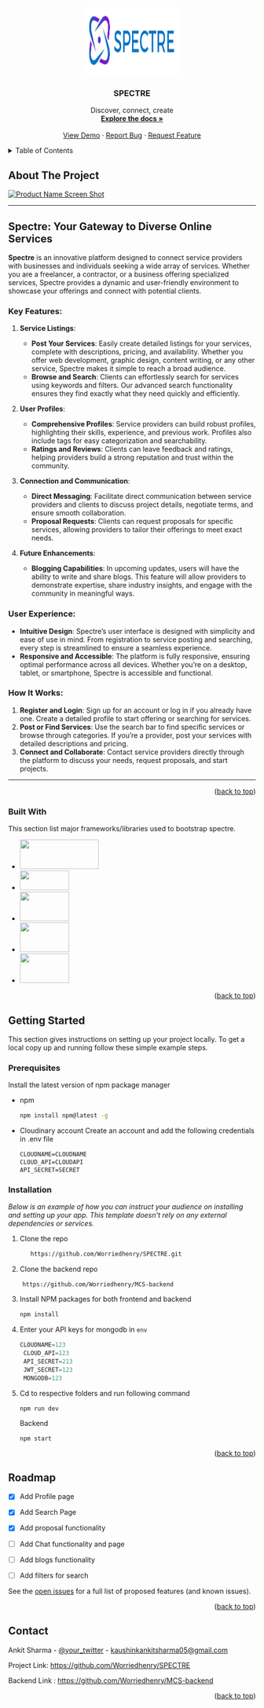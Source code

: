 <!-- Improved compatibility of back to top link: See: https://github.com/othneildrew/Best-README-Template/pull/73 -->
<a name="readme-top"></a>
<!--
*** Thanks for checking out the Best-README-Template. If you have a suggestion
*** that would make this better, please fork the repo and create a pull request
*** or simply open an issue with the tag "enhancement".
*** Don't forget to give the project a star!
*** Thanks again! Now go create something AMAZING! :D
-->



<!-- PROJECT SHIELDS -->
<!--
*** I'm using markdown "reference style" links for readability.
*** Reference links are enclosed in brackets [ ] instead of parentheses ( ).
*** See the bottom of this document for the declaration of the reference variables
*** for contributors-url, forks-url, etc. This is an optional, concise syntax you may use.
*** https://www.markdownguide.org/basic-syntax/#reference-style-links
-->



<!-- PROJECT LOGO -->
<br />
<div align="center">
  <a href="https://github.com/othneildrew/Best-README-Template">
    <img src="public/images/SPECTRE.png" alt="Logo" width="200" height="140">
  </a>

  <h3 align="center">SPECTRE</h3>

  <p align="center">
    Discover, connect, create
    <br />
    <a href="https://github.com/othneildrew/Best-README-Template"><strong>Explore the docs »</strong></a>
    <br />
    <br />
    <a href="https://mcs-hanr.onrender.com">View Demo</a>
    ·
    <a href="https:/github.com/Worriedhenry/SPECTRE/issues/new?labels=bug&template=bug-report---.md">Report Bug</a>
    ·
    <a href="https://github.com/Worriedhenry/SPECTRE/issues/new?labels=enhancement&template=feature-request---.md">Request Feature</a>
  </p>
</div>



<!-- TABLE OF CONTENTS -->
<details>
  <summary>Table of Contents</summary>
  <ol>
    <li>
      <a href="#about-the-project">About The Project</a>
      <ul>
        <li><a href="#built-with">Built With</a></li>
      </ul>
    </li>
    <li>
      <a href="#getting-started">Getting Started</a>
      <ul>
        <li><a href="#prerequisites">Prerequisites</a></li>
        <li><a href="#installation">Installation</a></li>
      </ul>
    </li>
    <li><a href="#usage">Usage</a></li>
    <li><a href="#roadmap">Roadmap</a></li>
    <li><a href="#contributing">Contributing</a></li>
    <li><a href="#license">License</a></li>
    <li><a href="#contact">Contact</a></li>
    <li><a href="#acknowledgments">Acknowledgments</a></li>
  </ol>
</details>



<!-- ABOUT THE PROJECT -->
## About The Project

[![Product Name Screen Shot][product-screenshot]](https://example.com)


---

## Spectre: Your Gateway to Diverse Online Services

**Spectre** is an innovative platform designed to connect service providers with businesses and individuals seeking a wide array of services. Whether you are a freelancer, a contractor, or a business offering specialized services, Spectre provides a dynamic and user-friendly environment to showcase your offerings and connect with potential clients.

### Key Features:

1. **Service Listings**:
   - **Post Your Services**: Easily create detailed listings for your services, complete with descriptions, pricing, and availability. Whether you offer web development, graphic design, content writing, or any other service, Spectre makes it simple to reach a broad audience.
   - **Browse and Search**: Clients can effortlessly search for services using keywords and filters. Our advanced search functionality ensures they find exactly what they need quickly and efficiently.

2. **User Profiles**:
   - **Comprehensive Profiles**: Service providers can build robust profiles, highlighting their skills, experience, and previous work. Profiles also include tags for easy categorization and searchability.
   - **Ratings and Reviews**: Clients can leave feedback and ratings, helping providers build a strong reputation and trust within the community.

3. **Connection and Communication**:
   - **Direct Messaging**: Facilitate direct communication between service providers and clients to discuss project details, negotiate terms, and ensure smooth collaboration.
   - **Proposal Requests**: Clients can request proposals for specific services, allowing providers to tailor their offerings to meet exact needs.

4. **Future Enhancements**:
   - **Blogging Capabilities**: In upcoming updates, users will have the ability to write and share blogs. This feature will allow providers to demonstrate expertise, share industry insights, and engage with the community in meaningful ways.

### User Experience:

- **Intuitive Design**: Spectre’s user interface is designed with simplicity and ease of use in mind. From registration to service posting and searching, every step is streamlined to ensure a seamless experience.
- **Responsive and Accessible**: The platform is fully responsive, ensuring optimal performance across all devices. Whether you’re on a desktop, tablet, or smartphone, Spectre is accessible and functional.

### How It Works:

1. **Register and Login**: Sign up for an account or log in if you already have one. Create a detailed profile to start offering or searching for services.
2. **Post or Find Services**: Use the search bar to find specific services or browse through categories. If you’re a provider, post your services with detailed descriptions and pricing.
3. **Connect and Collaborate**: Contact service providers directly through the platform to discuss your needs, request proposals, and start projects.

---


<p align="right">(<a href="#readme-top">back to top</a>)</p>



### Built With

This section list major frameworks/libraries used to bootstrap spectre.

* <img width="160" height="60" src="https://encrypted-tbn0.gstatic.com/images?q=tbn:ANd9GcQp3dj1FJtFMsjy3EJD2C7-YbshfobIo1pcxTpzXQVEGA&s"  />
* <img width="100" height="40" src="https://encrypted-tbn0.gstatic.com/images?q=tbn:ANd9GcRltTA4JDfYMru1oWKLHuhTez-syAOT1UoqG55RkEcW&shttps://encrypted-tbn0.gstatic.com/images?q=tbn:ANd9GcRltTA4JDfYMru1oWKLHuhTez-syAOT1UoqG55RkEcW&s"  />
* <img width="100" height="60" src="https://logowik.com/content/uploads/images/tailwind-css7675.logowik.com.webp"  />

* <img width="100" height="60" src="https://logowik.com/content/uploads/images/nodejs.jpg"  />
* <img width="100" height="60" src="https://miro.medium.com/v2/resize:fit:1400/1*i2fRBk3GsYLeUk_Rh7AzHw.png"  />


<p align="right">(<a href="#readme-top">back to top</a>)</p>



<!-- GETTING STARTED -->
## Getting Started

This section gives instructions on setting up your project locally.
To get a local copy up and running follow these simple example steps.

### Prerequisites

Install the latest version of npm package manager
* npm
  ```sh
  npm install npm@latest -g
  ```
* Cloudinary account
  Create an account and add the following credentials in .env file
  ```
  CLOUDNAME=CLOUDNAME
  CLOUD_API=CLOUDAPI
  API_SECRET=SECRET
  ```     
  

### Installation

_Below is an example of how you can instruct your audience on installing and setting up your app. This template doesn't rely on any external dependencies or services._

1. Clone the repo
   ```sh
      https://github.com/Worriedhenry/SPECTRE.git
   ```
2. Clone the backend repo
  ```
      https://github.com/Worriedhenry/MCS-backend
  ``` 
3. Install NPM packages for both frontend and backend
   ```sh
   npm install
   ```
5. Enter your API keys for mongodb in `env`
   ```js
   CLOUDNAME=123
    CLOUD_API=123
    API_SECRET=213
    JWT_SECRET=123
    MONGODB=123
   ```
6. Cd to respective folders and run following command
    ```Frontend
    npm run dev
    ```
    Backend
   ```
   npm start
   ```        
<p align="right">(<a href="#readme-top">back to top</a>)</p>



<!-- USAGE EXAMPLES -->
<!-- ## Usage

Use this space to show useful examples of how a project can be used. Additional screenshots, code examples and demos work well in this space. You may also link to more resources.

_For more examples, please refer to the [Documentation](https://example.com)_

<p align="right">(<a href="#readme-top">back to top</a>)</p> -->



<!-- ROADMAP -->
## Roadmap

- [x] Add Profile page
- [x] Add Search Page
- [x] Add proposal functionality 
- [ ] Add Chat functionality and page
- [ ] Add blogs functionality
- [ ] Add filters for search
    

See the [open issues](https://github.com/Worriedhenry/SPECTRE/issues) for a full list of proposed features (and known issues).

<p align="right">(<a href="#readme-top">back to top</a>)</p>


<!-- CONTACT -->
## Contact

Ankit Sharma - [@your_twitter](https://twitter.com/your_username) - kaushinkankitsharma05@gmail.com

Project Link: https://github.com/Worriedhenry/SPECTRE

Backend Link : https://github.com/Worriedhenry/MCS-backend

<p align="right">(<a href="#readme-top">back to top</a>)</p>





<!-- MARKDOWN LINKS & IMAGES -->
<!-- https://www.markdownguide.org/basic-syntax/#reference-style-links -->
[contributors-shield]: https://img.shields.io/github/contributors/othneildrew/Best-README-Template.svg?style=for-the-badge
[contributors-url]: https://github.com/othneildrew/Best-README-Template/graphs/contributors
[forks-shield]: https://img.shields.io/github/forks/othneildrew/Best-README-Template.svg?style=for-the-badge
[forks-url]: https://github.com/othneildrew/Best-README-Template/network/members
[stars-shield]: https://img.shields.io/github/stars/othneildrew/Best-README-Template.svg?style=for-the-badge
[stars-url]: https://github.com/othneildrew/Best-README-Template/stargazers
[issues-shield]: https://img.shields.io/github/issues/othneildrew/Best-README-Template.svg?style=for-the-badge
[issues-url]: https://github.com/othneildrew/Best-README-Template/issues
[mongodb-url]:https://encrypted-tbn0.gstatic.com/images?q=tbn:ANd9GcRltTA4JDfYMru1oWKLHuhTez-syAOT1UoqG55RkEcW&s
[license-shield]: https://img.shields.io/github/license/othneildrew/Best-README-Template.svg?style=for-the-badge
[license-url]: https://github.com/othneildrew/Best-README-Template/blob/master/LICENSE.txt
[linkedin-shield]: https://img.shields.io/badge/-LinkedIn-black.svg?style=for-the-badge&logo=linkedin&colorB=555
[linkedin-url]: https://linkedin.com/in/othneildrew
[product-screenshot]: images/screenshot.png
[Next.js]: https://img.shields.io/badge/next.js-000000?style=for-the-badge&logo=nextdotjs&logoColor=white
[Next-url]: https://nextjs.org/
[React.js]: https://img.shields.io/badge/React-20232A?style=for-the-badge&logo=react&logoColor=61DAFB
[React-url]: https://reactjs.org/
[Vue.js]: https://img.shields.io/badge/Vue.js-35495E?style=for-the-badge&logo=vuedotjs&logoColor=4FC08D
[Vue-url]: https://vuejs.org/
[Angular.io]: https://img.shields.io/badge/Angular-DD0031?style=for-the-badge&logo=angular&logoColor=white
[Angular-url]: https://angular.io/
[Svelte.dev]: https://img.shields.io/badge/Svelte-4A4A55?style=for-the-badge&logo=svelte&logoColor=FF3E00
[Svelte-url]: https://svelte.dev/
[Laravel.com]: https://img.shields.io/badge/Laravel-FF2D20?style=for-the-badge&logo=laravel&logoColor=white
[Laravel-url]: https://laravel.com
[Bootstrap.com]: https://img.shields.io/badge/Bootstrap-563D7C?style=for-the-badge&logo=bootstrap&logoColor=white
[Bootstrap-url]: https://getbootstrap.com
[JQuery.com]: https://img.shields.io/badge/jQuery-0769AD?style=for-the-badge&logo=jquery&logoColor=white
[JQuery-url]: https://jquery.com 
